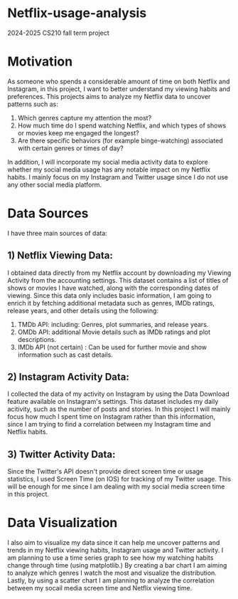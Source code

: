 # Netflix-usage-analysis
2024-2025 CS210 fall term project

# Motivation
As someone who spends a considerable amount of time on both Netflix and Instagram, in this project, I want to better understand my viewing habits and preferences. This projects aims to analyze my Netflix data to uncover patterns such as:

1) Which genres capture my attention the most?
2) How much time do I spend watching Netflix, and which types of shows or movies keep me engaged the longest?
3) Are there specific behaviors (for example binge-watching) associated with certain genres or times of day?

In addition, I will incorporate my social media activity data to explore whether my social media usage has any notable impact on my Netflix habits. I mainly focus on my Instagram and Twitter usage since I do not use any other social media platform. 

# Data Sources
I have three main sources of data:

## 1) Netflix Viewing Data:
   I obtained data directly from my Netflix account by downloading my Viewing Activity from the accounting settings. This dataset contains a list of titles of shows or movies I have watched, along with the corresponding dates of viewing. Since this data only includes basic information, I am going to enrich it by fetching additional metadata such as genres, IMDb ratings, release years, and other details using the following:
   1) TMDb API: including: Genres, plot summaries, and release years.
   2) OMDb API: additional Movie details such as IMDb ratings and plot descriptions.
   3) IMDb API (not certain) : Can be used for further movie and show information such as cast details.

## 2) Instagram Activity Data:
   I collected the data of my activity on Instagram by using the Data Download feature available on Instagram's settings. This dataset includes my daily acitivity, such as the number of posts and stories. In this project I will mainly focus how much I spent time on Instagram rather than this information, since I am trying to find a correlation between my Instagram time and Netflix habits. 

## 3) Twitter Activity Data:
   Since the Twitter's API doesn't provide direct screen time or usage statistics, I used Screen Time (on IOS) for tracking of my Twitter usage. This will be enough for me since I am dealing with my social media screen time in this project. 

# Data Visualization 
I also aim to visualize my data since it can help me uncover patterns and trends in my Netflix viewing habits, Instagram usage and Twitter activity. I am planning to use a time series graph to see how my watching habits change through time (using matplotlib.)
By creating a bar chart I am aiming to analyze which genres I watch the most and visualize the distribution. Lastly, by using a scatter chart I am planning to analyze the correlation between my socail media screen time and Netflix viewing time. 
